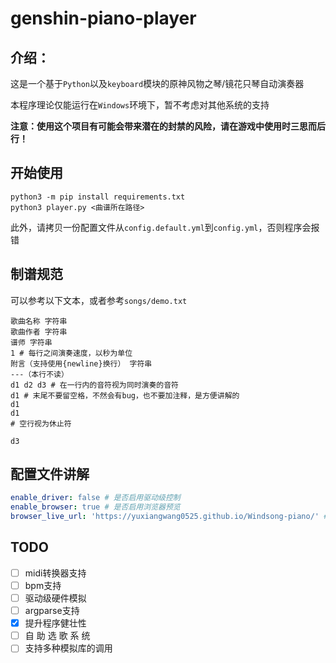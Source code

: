 # genshin-piano-player
## 介绍：
这是一个基于`Python`以及`keyboard`模块的原神风物之琴/镜花只琴自动演奏器

本程序理论仅能运行在`Windows`环境下，暂不考虑对其他系统的支持

**注意：使用这个项目有可能会带来潜在的封禁的风险，请在游戏中使用时三思而后行！**

## 开始使用
```shell
python3 -m pip install requirements.txt 
python3 player.py <曲谱所在路径>
```
此外，请拷贝一份配置文件从`config.default.yml`到`config.yml`，否则程序会报错

## 制谱规范
可以参考以下文本，或者参考`songs/demo.txt`
```text
歌曲名称 字符串
歌曲作者 字符串
谱师 字符串
1 # 每行之间演奏速度，以秒为单位
附言（支持使用{newline}换行） 字符串
---（本行不读）
d1 d2 d3 # 在一行内的音符视为同时演奏的音符
d1 # 末尾不要留空格，不然会有bug，也不要加注释，是方便讲解的
d1
d1
# 空行视为休止符

d3
```

## 配置文件讲解
```yaml
enable_driver: false # 是否启用驱动级控制
enable_browser: true # 是否启用浏览器预览
browser_live_url: 'https://yuxiangwang0525.github.io/Windsong-piano/' # 浏览器预览地址

```

## TODO
- [ ] midi转换器支持
- [ ] bpm支持
- [ ] 驱动级硬件模拟
- [ ] argparse支持
- [x] 提升程序健壮性
- [ ] 自 助 选 歌 系 统
- [ ] 支持多种模拟库的调用

